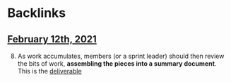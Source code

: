 
# Backlinks
## [February 12th, 2021](<February 12th, 2021.md>)
8. As work accumulates, members (or a sprint leader) should then review the bits of work, **assembling the pieces into a summary document**. This is the [deliverable]([deliverables](<deliverables.md>))

